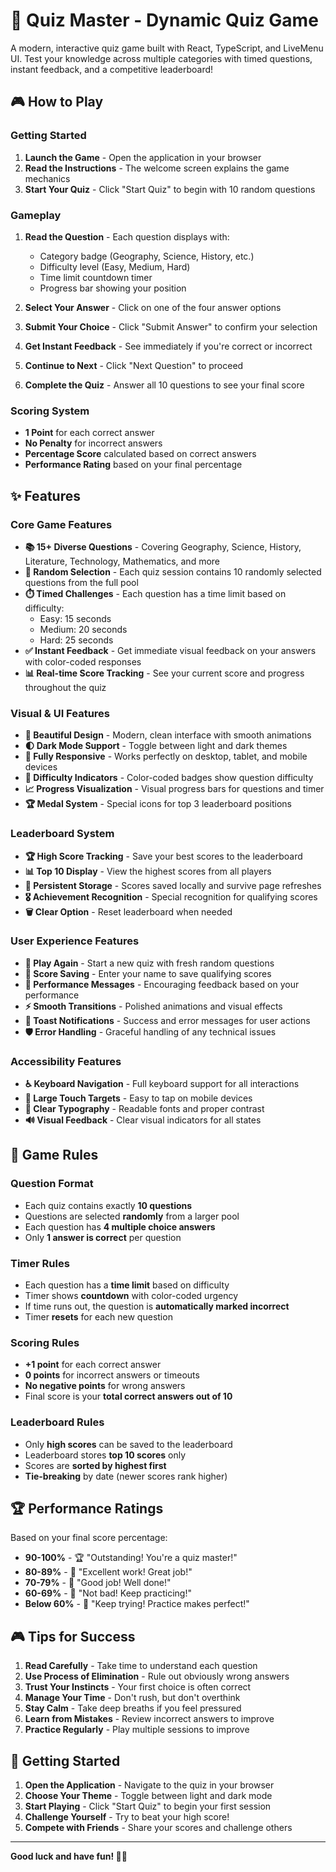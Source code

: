# 🎯 Quiz Master - Dynamic Quiz Game

A modern, interactive quiz game built with React, TypeScript, and LiveMenu UI. Test your knowledge across multiple categories with timed questions, instant feedback, and a competitive leaderboard!

## 🎮 How to Play

### Getting Started
1. **Launch the Game** - Open the application in your browser
2. **Read the Instructions** - The welcome screen explains the game mechanics
3. **Start Your Quiz** - Click "Start Quiz" to begin with 10 random questions

### Gameplay
1. **Read the Question** - Each question displays with:
   - Category badge (Geography, Science, History, etc.)
   - Difficulty level (Easy, Medium, Hard)
   - Time limit countdown timer
   - Progress bar showing your position

2. **Select Your Answer** - Click on one of the four answer options
3. **Submit Your Choice** - Click "Submit Answer" to confirm your selection
4. **Get Instant Feedback** - See immediately if you're correct or incorrect
5. **Continue to Next** - Click "Next Question" to proceed
6. **Complete the Quiz** - Answer all 10 questions to see your final score

### Scoring System
- **1 Point** for each correct answer
- **No Penalty** for incorrect answers
- **Percentage Score** calculated based on correct answers
- **Performance Rating** based on your final percentage

## ✨ Features

### Core Game Features
- **📚 15+ Diverse Questions** - Covering Geography, Science, History, Literature, Technology, Mathematics, and more
- **🎲 Random Selection** - Each quiz session contains 10 randomly selected questions from the full pool
- **⏱️ Timed Challenges** - Each question has a time limit based on difficulty:
  - Easy: 15 seconds
  - Medium: 20 seconds  
  - Hard: 25 seconds
- **✅ Instant Feedback** - Get immediate visual feedback on your answers with color-coded responses
- **📊 Real-time Score Tracking** - See your current score and progress throughout the quiz

### Visual & UI Features
- **🎨 Beautiful Design** - Modern, clean interface with smooth animations
- **🌓 Dark Mode Support** - Toggle between light and dark themes
- **📱 Fully Responsive** - Works perfectly on desktop, tablet, and mobile devices
- **🎯 Difficulty Indicators** - Color-coded badges show question difficulty
- **📈 Progress Visualization** - Visual progress bars for questions and timer
- **🏆 Medal System** - Special icons for top 3 leaderboard positions

### Leaderboard System
- **🏆 High Score Tracking** - Save your best scores to the leaderboard
- **📊 Top 10 Display** - View the highest scores from all players
- **💾 Persistent Storage** - Scores saved locally and survive page refreshes
- **🎖️ Achievement Recognition** - Special recognition for qualifying scores
- **🗑️ Clear Option** - Reset leaderboard when needed

### User Experience Features
- **🔄 Play Again** - Start a new quiz with fresh random questions
- **📝 Score Saving** - Enter your name to save qualifying scores
- **🎊 Performance Messages** - Encouraging feedback based on your performance
- **⚡ Smooth Transitions** - Polished animations and visual effects
- **🔔 Toast Notifications** - Success and error messages for user actions
- **🛡️ Error Handling** - Graceful handling of any technical issues

### Accessibility Features
- **♿ Keyboard Navigation** - Full keyboard support for all interactions
- **🎯 Large Touch Targets** - Easy to tap on mobile devices
- **📖 Clear Typography** - Readable fonts and proper contrast
- **🔊 Visual Feedback** - Clear visual indicators for all states

## 🎯 Game Rules

### Question Format
- Each quiz contains exactly **10 questions**
- Questions are selected **randomly** from a larger pool
- Each question has **4 multiple choice answers**
- Only **1 answer is correct** per question

### Timer Rules
- Each question has a **time limit** based on difficulty
- Timer shows **countdown** with color-coded urgency
- If time runs out, the question is **automatically marked incorrect**
- Timer **resets** for each new question

### Scoring Rules
- **+1 point** for each correct answer
- **0 points** for incorrect answers or timeouts
- **No negative points** for wrong answers
- Final score is your **total correct answers out of 10**

### Leaderboard Rules
- Only **high scores** can be saved to the leaderboard
- Leaderboard stores **top 10 scores** only
- Scores are **sorted by highest first**
- **Tie-breaking** by date (newer scores rank higher)

## 🏆 Performance Ratings

Based on your final score percentage:

- **90-100%** - 🏆 "Outstanding! You're a quiz master!"
- **80-89%** - 🥇 "Excellent work! Great job!"
- **70-79%** - 🥈 "Good job! Well done!"
- **60-69%** - 🥉 "Not bad! Keep practicing!"
- **Below 60%** - 💪 "Keep trying! Practice makes perfect!"

## 🎮 Tips for Success

1. **Read Carefully** - Take time to understand each question
2. **Use Process of Elimination** - Rule out obviously wrong answers
3. **Trust Your Instincts** - Your first choice is often correct
4. **Manage Your Time** - Don't rush, but don't overthink
5. **Stay Calm** - Take deep breaths if you feel pressured
6. **Learn from Mistakes** - Review incorrect answers to improve
7. **Practice Regularly** - Play multiple sessions to improve

## 🚀 Getting Started

1. **Open the Application** - Navigate to the quiz in your browser
2. **Choose Your Theme** - Toggle between light and dark mode
3. **Start Playing** - Click "Start Quiz" to begin your first session
4. **Challenge Yourself** - Try to beat your high score!
5. **Compete with Friends** - Share your scores and challenge others

---

**Good luck and have fun! 🎯✨**